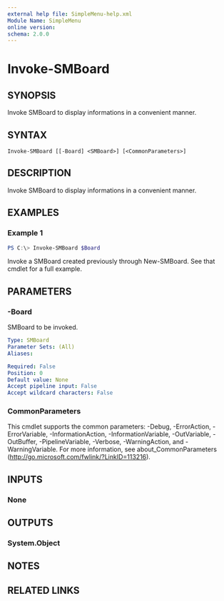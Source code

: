```yaml
---
external help file: SimpleMenu-help.xml
Module Name: SimpleMenu
online version:
schema: 2.0.0
---
```


# Invoke-SMBoard

## SYNOPSIS
Invoke SMBoard to display informations in a convenient manner.

## SYNTAX

```
Invoke-SMBoard [[-Board] <SMBoard>] [<CommonParameters>]
```

## DESCRIPTION
Invoke SMBoard to display informations in a convenient manner.

## EXAMPLES

### Example 1
```powershell
PS C:\> Invoke-SMBoard $Board
```

Invoke a SMBoard created previously through New-SMBoard. See that cmdlet for a full example.

## PARAMETERS

### -Board
SMBoard to be invoked.

```yaml
Type: SMBoard
Parameter Sets: (All)
Aliases:

Required: False
Position: 0
Default value: None
Accept pipeline input: False
Accept wildcard characters: False
```

### CommonParameters
This cmdlet supports the common parameters: -Debug, -ErrorAction, -ErrorVariable, -InformationAction, -InformationVariable, -OutVariable, -OutBuffer, -PipelineVariable, -Verbose, -WarningAction, and -WarningVariable. For more information, see about_CommonParameters (http://go.microsoft.com/fwlink/?LinkID=113216).

## INPUTS

### None

## OUTPUTS

### System.Object

## NOTES

## RELATED LINKS
